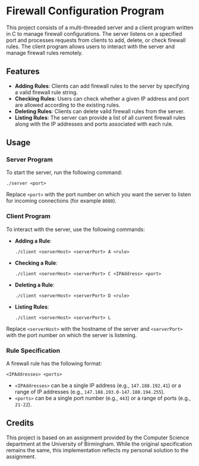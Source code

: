 # Firewall Configuration Program

This project consists of a multi-threaded server and a client program written in C to manage firewall configurations. 
The server listens on a specified port and processes requests from clients to add, delete, or check firewall rules. 
The client program allows users to interact with the server and manage firewall rules remotely.

## Features

- **Adding Rules**: Clients can add firewall rules to the server by specifying a valid firewall rule string.
- **Checking Rules**: Users can check whether a given IP address and port are allowed according to the existing rules.
- **Deleting Rules**: Clients can delete valid firewall rules from the server.
- **Listing Rules**: The server can provide a list of all current firewall rules along with the IP addresses and ports associated with each rule.

## Usage

### Server Program

To start the server, run the following command:

```
./server <port>
```

Replace `<port>` with the port number on which you want the server to listen for incoming connections (for example `8080`).

### Client Program

To interact with the server, use the following commands:

- **Adding a Rule**:
  ```
  ./client <serverHost> <serverPort> A <rule>
  ```

- **Checking a Rule**:
  ```
  ./client <serverHost> <serverPort> C <IPAddress> <port>
  ```

- **Deleting a Rule**:
  ```
  ./client <serverHost> <serverPort> D <rule>
  ```

- **Listing Rules**:
  ```
  ./client <serverHost> <serverPort> L
  ```

Replace `<serverHost>` with the hostname of the server and `<serverPort>` with the port number on which the server is listening.

### Rule Specification

A firewall rule has the following format:

```
<IPAddresses> <ports>
```

- `<IPAddresses>` can be a single IP address (e.g., `147.188.192.41`) or a range of IP addresses (e.g., `147.188.193.0-147.188.194.255`).
- `<ports>` can be a single port number (e.g., `443`) or a range of ports (e.g., `21-22`).

## Credits
This project is based on an assignment provided by the Computer Science department at the University of Birmingham. While the original specification remains the same, this implementation reflects my personal solution to the assignment.
